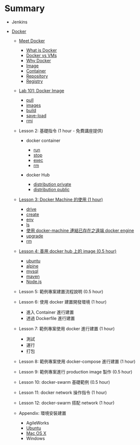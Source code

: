 Summary
=======

-	Jenkins
-	[Docker](docker/README.md)

	-	[Meet Docker](docker/000-intro/README.md)

		-	[What is Docker](docker/000-intro/what/README.md)
		- [Docker vs VMs](docker/000-intro/compare/README.md)
		-	[Why Docker](docker/000-intro/why/README.md)
		-	[Image](docker/000-intro/image/README.md)
		-	[Container](docker/000-intro/container/README.md)
		-	[Repository](docker/000-intro/repository/README.md)
		- [Registry](docker/000-intro/registry/README.md)

	-	[Lab 101: Docker Image](docker/basic/101-image/README.md)

		-	[pull](docker/basic/101-image/pull/README.md)
		-	[images](docker/basic/101-image/images/README.md)
		-	[build](docker/basic/101-image/build/README.md)
		-	[save-load](docker/basic/101-image/save-load/README.md)
		-	[rmi](docker/basic/101-image/rmi/README.md)

	-	Lesson 2: 基礎指令 (1 hour - 免費講座提供)

		-	docker container

			-	[run](docker/basic/container/run/README.md)
			-	[stop](docker/basic/container/stop/README.md)
			-	[exec](docker/basic/container/exec/README.md)
			-	[rm](docker/basic/container/rm/README.md)

		-	docker Hub

			-	[distribution private](docker/basic/hub/distribution-private/README.md)
			-	[distribution public](docker/basic/hub/distribution-public/README.md)

	-	[Lesson 3: Docker Machine 的使用 (1 hour)](docker/machine/README.md)

		-	[drive](docker/machine/drive/README.md)
		-	[create](docker/machine/create/README.md)
		-	[env](docker/machine/env/README.md)
		-	[ls](docker/machine/ls/README.md)
		-	[使用 docker-machine 連結已存在之遠端 docker engine](docker/machine/exist-remote-docker/README.md)
		-	[upgrade](docker/machine/upgrade/README.md)
		-	[rm](docker/machine/rm/README.md)

	-	[Lesson 4: 善用 docker hub 上的 image (0.5 hour)](docker/hub/README.md)

		-	[ubuntu](docker/hub/ubuntu/README.md)
		-	[alpine](docker/hub/alpine/README.md)
		-	[mysql](docker/hub/mysql/README.md)
		-	[maven](docker/hub/maven/README.md)
		-	[Node.js](docker/hub/nodejs/README.md)

	-	Lesson 5: 範例專案建置流程說明 (0.5 hour)

	-	Lesson 6: 使用 docker 建置開發環境 (1 hour)

		-	進入 Container 進行建置
		-	透過 Dockerfile 進行建置

	-	Lesson 7: 範例專案使用 docker 進行建置 (1 hour)

		-	測試
		-	運行
		-	打包

	-	Lesson 8: 範例專案使用 docker-compose 進行建置 (1 hour)

	-	Lesson 9: 範例專案進行 production image 製作 (0.5 hour)

	-	Lesson 10: docker-swarm 基礎範例 (0.5 hour)

	-	Lesson 11: docker network 操作指令 (1 hour)

	-	Lesson 12: docker-swarm 搭配 network (1 hour)

	-	Appendix: 環境安裝建置

		-	AgileWorks
		-	[Ubuntu](docker/install/ubuntu/README.md)
		-	[Mac OS X](docker/install/osx/README.md)
		-	Windows
